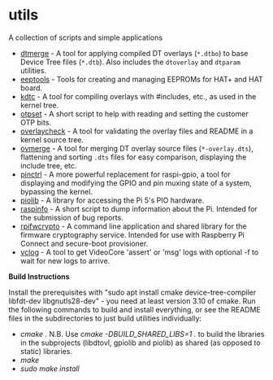 # utils
A collection of scripts and simple applications

* [dtmerge](dtmerge/) - A tool for applying compiled DT overlays (`*.dtbo`) to base Device
    Tree files (`*.dtb`). Also includes the `dtoverlay` and `dtparam` utilities.
* [eeptools](eeptools/) - Tools for creating and managing EEPROMs for HAT+ and HAT board.
* [kdtc](kdtc/) - A tool for compiling overlays with #includes, etc., as used in the kernel tree.
* [otpset](otpset/) - A short script to help with reading and setting the customer OTP
    bits.
* [overlaycheck](overlaycheck/) - A tool for validating the overlay files and README in a
    kernel source tree.
* [ovmerge](ovmerge/) - A tool for merging DT overlay source files (`*-overlay.dts`),
    flattening and sorting `.dts` files for easy comparison, displaying
    the include tree, etc.
* [pinctrl](pinctrl/) - A more powerful replacement for raspi-gpio, a tool for
    displaying and modifying the GPIO and pin muxing state of a system, bypassing
    the kernel.
* [piolib](piolib/) - A library for accessing the Pi 5's PIO hardware.
* [raspinfo](raspinfo/) - A short script to dump information about the Pi. Intended for
    the submission of bug reports.
* [rpifwcrypto](rpifwcrypto/) - A command line application and shared library for the
    firmware cryptography service. Intended for use with Raspberry Pi Connect and
    secure-boot provisioner.
* [vclog](vclog/) - A tool to get VideoCore 'assert' or 'msg' logs
    with optional -f to wait for new logs to arrive.


**Build Instructions**

Install the prerequisites with "sudo apt install cmake device-tree-compiler libfdt-dev libgnutls28-dev" - you need at least version 3.10 of cmake. Run the following commands to build and install everything, or see the README files in the subdirectories to just build utilities individually:

 - *cmake .*
    N.B. Use *cmake -DBUILD_SHARED_LIBS=1 .* to build the libraries in the subprojects (libdtovl, gpiolib and piolib) as shared (as opposed to static) libraries.
 - *make*
 - *sudo make install*
